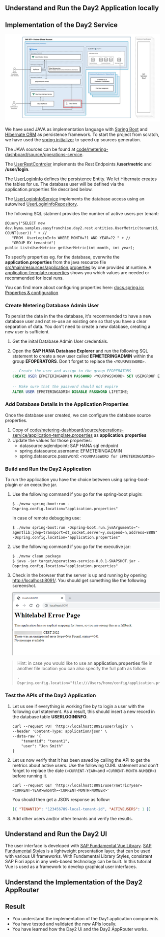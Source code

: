 ## Understand and Run the Day2 Application locally

## Implementation of the Day2 Service

![](../images/easy-franchise-metering/Slide6.jpeg)

We have used JAVA as implementation language with [Spring Boot](https://spring.io/projects/spring-boot) and [Hibernate ORM](https://hibernate.org/orm/) as persistence framework. To start the project from scratch, we have used the [spring initializer](https://start.spring.io/) to speed up sources generation. 

The JAVA sources can be found at [code/metering-dashboard/source/operations-service](./../../code/metering-dashboard/source/operations-service).

The [UserRestControler](../../../code/metering-dashboard/source/operations-service/src/main/java/dev/kyma/samples/easyfranchise/rest/service/UserRestControler.java) implements the Rest Endpoints **/user/metric** and **/user/login**.

The [UserLoginInfo](../../../code/day2-operations/source/day2-service/src/main/java/dev/kyma/samples/easyfranchise/day2/jpa/entities/UserLoginInfo.java) defines the persistence Entity. We let Hibernate creates the tables for us. The database user will be defined via the application.properties file described below. 

The [UserLoginInfoService](../../../code/metering-dashboard/source/operations-service/src/main/java/dev/kyma/samples/easyfranchise/services/UserLoginInfoService.java) implements the database access using an autowired [UserLoginInfoRepository](../../../code/metering-dashboard/source/operations-service/src/main/java/dev/kyma/samples/easyfranchise/jpa/repositories/UserLoginInfoRepository.java). 

The following SQL statment provides the number of active users per tenant: 
   ```
   @Query("SELECT new dev.kyma.samples.easyfranchise.day2.rest.entities.UserMetric(tenantid, COUNT(user)) " + //
      "FROM  UserLoginInfo WHERE MONTH=?1 AND YEAR=?2 " + //
      "GROUP BY tenantid")
   public List<UserMetric> getUserMetric(int month, int year);
   ```

To specify properties eg. for the database, overwrite the **application.properties** from the java resource file [src/main/resources/application.properties](../../../code/metering-dashboard/source/operations-service/src/main/resources/application.properties) by one provided at runtime. A [application-template.properties](../../../code/metering-dashboard/source/operations-service/application-template.properties) shows you which values are needed or recommended for local runs. 

You can find more about configuring properties here: [docs.spring.io: Properties & configuration](https://docs.spring.io/spring-boot/docs/1.0.1.RELEASE/reference/html/howto-properties-and-configuration.html)

### Create Metering Database Admin User

<!-- TODO: Alex will this still be valid with your approach? -->

To persist the data in the the database, it's recommended to have a new database user and not re-use an existing one so that you have a clear separation of data. You don't need to create a new database, creating a new user is sufficient. 

1. Get the inital Database Admin User credentials.
2. Open the **SAP HANA Database Explorer** and run the following SQL statement to create a new user called **EFMETERINGADMIN** within the group **EFOPERATORS**. Don't forget to replace the ```<YOURPASSWORD>```.

   ```sql
   -- Create the user and assign to the group EFOPERATORS
   CREATE USER EFMETERINGADMIN PASSWORD <YOURPASSWORD> SET USERGROUP EFOPERATORS;

   -- Make sure that the password should not expire
   ALTER USER EFMETERINGADMIN DISABLE PASSWORD LIFETIME;

   ```

### Add Database Details in the Application Properties

Once the database user created, we can configure the database source properties. 

1. Copy of [code/metering-dashboard/source/operations-service/application-template.properties](../../../code/metering-dashboard/source/operations-service/application-template.properties)  as **application.properties**
2. Update the values for those properties:
   * datasource.sqlendpoint: SAP HANA sql endpoint
   * spring.datasource.username: EFMETERINGADMIN 
   * spring.datasource.password: ```<YOURPASSWORD for EFMETERINGADMIN>```

### Build and Run the Day2 Application

To run the application you have the choice between using spring-boot-plugin or an executive jar. 

1. Use the following command if you go for the spring-boot plugin:
   ```
   $ ./mvnw spring-boot:run -Dspring.config.location="application.properties"
   ```

   In case of remote debugging use: 
   ```
   $ ./mvnw spring-boot:run -Dspring-boot.run.jvmArguments="-agentlib:jdwp=transport=dt_socket,server=y,suspend=n,address=8888" -Dspring.config.location="application.properties"
   ```
1. Use the following command if you go for the executive jar: 
   ```
   $ ./mvnw clean package
   $ java -jar target/operations-service-0.0.1-SNAPSHOT.jar -Dspring.config.location="application.properties"
   ``` 
1. Check in the browser that the server is up and running by opening [http://localhost:8091/](http://localhost:8091/). You should get something like the following screenshot.
    
   ![](../images/operationsServiceStartPage.png)

> Hint: in case you would like to use an **application.properties** file in another file location you can also specify the full path as follow:
  > ```
  > -Dspring.config.location="file:///Users/home/config/application.properties"
  > ```
  
### Test the APIs of the Day2 Application

1. Let us see if everything is working fine by to login a user with the following curl statement. As a result, this should insert a new record in the database table **USERLOGININFO**. 

   ```shell
   curl --request PUT 'http://localhost:8091/user/login' \
   --header 'Content-Type: application/json' \
   --data-raw '{
       "tenantid": "tenant1",
       "user": "Jon Smith"    
   }
   ```
   
1. Let us now verify that it has been saved by calling the API to get the metrics about active users. Use the following CURL statement and don't forget to replace the date (```<CURRENT-YEAR>```and ```<CURRENT-MONTH-NUMBER>```) before running it.
   ```shell
   curl --request GET 'http://localhost:8091/user/metric?year=<CURRENT-YEAR>&month=<CURRENT-MONTH-NUMBER>' 
   ```

   You should then get a JSON response as follow:

   ```json
   [{ "TENANTID": "123456789-local-tenant-id", "ACTIVEUSERS": 1 }]
   ```

1. Add other users and/or other tenants and verify the results.


## Understand and Run the Day2 UI

The user interface is developed with [SAP Fundamental Vue Library](https://sap.github.io/fundamental-styles/?path=/docs/introduction-overview--page). [SAP Fundamental Styles](https://sap.github.io/fundamental-styles/?path=/docs/introduction-overview--page) is a lightweight presentation layer, that can be used with various UI frameworks. With Fundamental Library Styles, consistent SAP Fiori apps in any web-based technology can be built. In this tutorial Vue is used as a framework to develop graphical user interfaces.

<!-- TODO: Matthieu to add dmore details on structure -->

## Understand the Implementation of the Day2 AppRouter
<!-- 
TODO:  Alex/Britta

TODO: Matt - Is this section really needed???

TODO: should we explain the Auth+autorisation here as well? or should we refear to the Main missions approuter explenation?

-->

## Result
* You understand the implementation of the Day1 application components.
* You have tested and validated the new APIs locally.
* You have learned how the Day2 Ui and the Day2 AppRouter works.